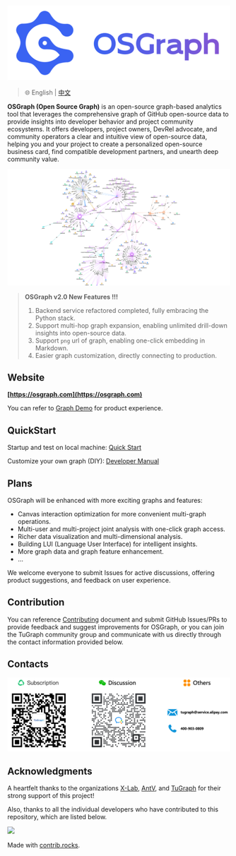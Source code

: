 ![](docs/img/logo.png)

> 🌐️ English | [中文](README-cn.md)

**OSGraph (Open Source Graph)** is an open-source graph-based analytics tool that leverages the comprehensive graph of GitHub open-source data to provide insights into developer behavior and project community ecosystems. It offers developers, project owners, DevRel advocate, and community operators a clear and intuitive view of open-source data, helping you and your project to create a personalized open-source business card, find compatible development partners, and unearth deep community value.

![](docs/img/graphs.png)

> **OSGraph v2.0 New Features !!!**
> 1. Backend service refactored completed, fully embracing the Python stack.
> 2. Support multi-hop graph expansion, enabling unlimited drill-down insights into open-source data.
> 3. Support `png` url of graph, enabling one-click embedding in Markdown.
> 4. Easier graph customization, directly connecting to production.

## Website

**[https://osgraph.com](https://osgraph.com)**

You can refer to [Graph Demo](docs/en-US/demo.md) for product experience.

## QuickStart

Startup and test on local machine: [Quick Start](docs/en-US/quick-start.md)

Customize your own graph (DIY): [Developer Manual](docs/en-US/developer-manual.md)

## Plans

OSGraph will be enhanced with more exciting graphs and features:

* Canvas interaction optimization for more convenient multi-graph operations.
* Multi-user and multi-project joint analysis with one-click graph access. 
* Richer data visualization and multi-dimensional analysis.
* Building LUI (Language User Interface) for intelligent insights.
* More graph data and graph feature enhancement.
* ...

We welcome everyone to submit Issues for active discussions, offering product suggestions, and feedback on user experience.

## Contribution

You can reference [Contributing](community/CONTRIBUTING.md) document and submit GitHub Issues/PRs to provide feedback and suggest improvements for OSGraph, or you can join the TuGraph community group and communicate with us directly through the contact information provided below.

## Contacts

![](docs/img/contacts-en.png)

## Acknowledgments

A heartfelt thanks to the organizations [X-Lab](https://github.com/X-lab2017?language=shell), [AntV](https://antv.antgroup.com/), and [TuGraph](https://www.tugraph.tech/) for their strong support of this project!

Also, thanks to all the individual developers who have contributed to this repository, which are listed below.

<a href="https://github.com/TuGraph-family/osgraph/graphs/contributors">
  <img src="https://contrib.rocks/image?repo=TuGraph-family/osgraph" />
</a>

Made with [contrib.rocks](https://contrib.rocks).